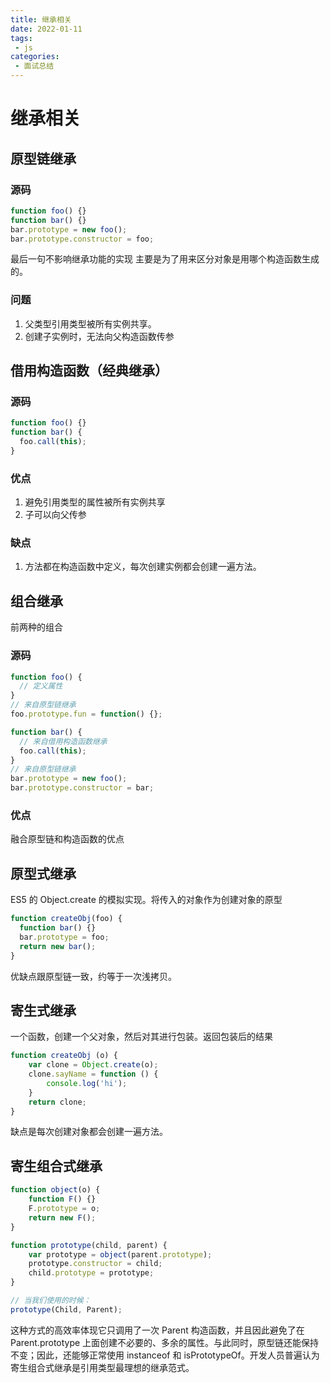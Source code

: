 ```yaml
---
title: 继承相关
date: 2022-01-11
tags:
 - js
categories:
 - 面试总结
---
```


# 继承相关
## 原型链继承
### 源码
``` js
function foo() {}
function bar() {}
bar.prototype = new foo();
bar.prototype.constructor = foo;
```
最后一句不影响继承功能的实现 主要是为了用来区分对象是用哪个构造函数生成的。
### 问题
1. 父类型引用类型被所有实例共享。
2. 创建子实例时，无法向父构造函数传参

## 借用构造函数（经典继承）
### 源码
```js
function foo() {}
function bar() {
  foo.call(this);
}
```
### 优点
1. 避免引用类型的属性被所有实例共享
2. 子可以向父传参

### 缺点
1. 方法都在构造函数中定义，每次创建实例都会创建一遍方法。

## 组合继承
前两种的组合
### 源码
```js
function foo() {
  // 定义属性
}
// 来自原型链继承
foo.prototype.fun = function() {};

function bar() {
  // 来自借用构造函数继承
  foo.call(this);
}
// 来自原型链继承
bar.prototype = new foo();
bar.prototype.constructor = bar;
```

### 优点
融合原型链和构造函数的优点

## 原型式继承
ES5 的 Object.create 的模拟实现。将传入的对象作为创建对象的原型
```js
function createObj(foo) {
  function bar() {}
  bar.prototype = foo;
  return new bar();
} 
```
优缺点跟原型链一致，约等于一次浅拷贝。

## 寄生式继承
一个函数，创建一个父对象，然后对其进行包装。返回包装后的结果
```js
function createObj (o) {
    var clone = Object.create(o);
    clone.sayName = function () {
        console.log('hi');
    }
    return clone;
}
```
缺点是每次创建对象都会创建一遍方法。

## 寄生组合式继承

```js
function object(o) {
    function F() {}
    F.prototype = o;
    return new F();
}

function prototype(child, parent) {
    var prototype = object(parent.prototype);
    prototype.constructor = child;
    child.prototype = prototype;
}

// 当我们使用的时候：
prototype(Child, Parent);
```
这种方式的高效率体现它只调用了一次 Parent 构造函数，并且因此避免了在 Parent.prototype 上面创建不必要的、多余的属性。与此同时，原型链还能保持不变；因此，还能够正常使用 instanceof 和 isPrototypeOf。开发人员普遍认为寄生组合式继承是引用类型最理想的继承范式。

